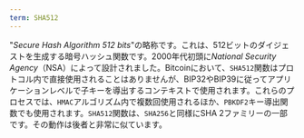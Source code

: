 ```yaml
---
term: SHA512
---
```


"*Secure Hash Algorithm 512 bits*"の略称です。これは、512ビットのダイジェストを生成する暗号ハッシュ関数です。2000年代初頭に*National Security Agency*（NSA）によって設計されました。Bitcoinにおいて、`SHA512`関数はプロトコル内で直接使用されることはありませんが、BIP32やBIP39に従ってアプリケーションレベルで子キーを導出するコンテキストで使用されます。これらのプロセスでは、`HMAC`アルゴリズム内で複数回使用されるほか、`PBKDF2`キー導出関数でも使用されます。`SHA512`関数は、`SHA256`と同様にSHA 2ファミリーの一部です。その動作は後者と非常に似ています。
